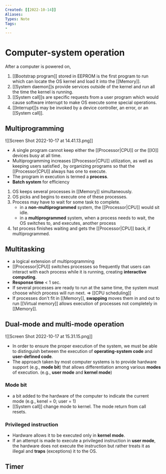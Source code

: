 ```yaml
---
Created: [[2022-10-14]]
Aliases: 
Types: Note
Tags: 
- 
---
```

# Computer-system operation
After a computer is powered on, 
1. [[Bootstrap program]] stored in EEPROM is the first program to run which can locate the OS kernel and load it into the [[Memory]]. 
2. [[System daemon]]s provide services outside of the kernel and run all the time the kernel is running. 
3. [[System call]]s are specific requests from a user program which would cause software interrupt to make OS execute some special operations. 
4. [[Interrupt]]s may be invoked by a device controller, an error, or an [[System call]]. 

## Multiprogramming
![[Screen Shot 2022-10-17 at 14.41.13.png]]
- A single program cannot keep either the [[Processor|CPU]] or the [[IO]] devices busy at all time. 
- Multiprogramming increases [[Processor|CPU]] utilization, as well as keeping users satisfied , by organizing programs so that the [[Processor|CPU]] always has one to execute. 
- The program in execution is termed a **process**. 
- **Batch system** for efficiency

1. OS keeps several processes in [[Memory]] simultaneously. 
2. OS picks and begins to execute one of these processes. 
3. Process may have to wait for some task to complete. 
	- in a **non-multiprogrammed** system, the [[Processor|CPU]] would sit idle. 
	- in a **multiprogrammed** system, when a process needs to wait, the OS switches to, and executes, another process
4. 1st process finishes waiting and gets the [[Processor|CPU]] back, if multiprogrammed. 

## Multitasking
- a logical extension of multiprogramming
- [[Processor|CPU]] switches processes so frequently that users can interact with each process while it is running, creating **interactive computing**. 
- **Response time** < 1 sec. 
- If several processes are ready to run at the same time, the system must choose which process will run next. $\Rightarrow$ [[CPU scheduling]]
- If processes don't fit in [[Memory]], **swapping** moves them in and out to run [[Virtual memory]] allows execution of processes not completely in [[Memory]]. 

## Dual-mode and multi-mode operation
![[Screen Shot 2022-10-17 at 15.31.15.png]]
- In order to ensure the proper execution of the system, we must be able to distinguish between the execution of **operating-system code** and **user-defined code**.
- The approach taken by most computer systems is to provide hardware support (e.g., **mode bit**) that allows differentiation among various **modes** of execution. (e.g., **user mode** and **kernel mode**)

### Mode bit
- a bit added to the hardware of the computer to indicate the current mode 
  (e.g., kenel = 0; user = 1)
- [[System call]] change mode to kernel. The mode return from call resets. 

### Privileged instruction
- Hardware allows it to be executed only in **kernel mode**. 
- If an attempt is made to execute a privileged instruction in **user mode**, the hardware does not execute the instruction but rather treats it as illegal and **traps** (exceptions) it to the OS.

## Timer
